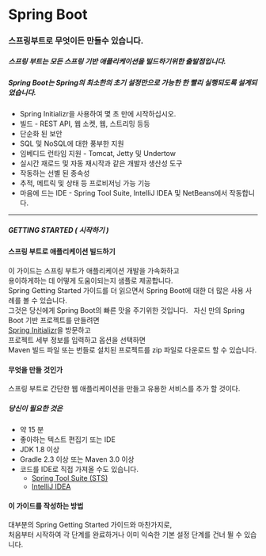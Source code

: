 # Spring Boot

### 스프링부트로 무엇이든 만들수 있습니다.

##### 스프링 부트는 모든 스프링 기반 애플리케이션을 빌드하기위한 출발점입니다.
##### Spring Boot는 Spring의 최소한의 초기 설정만으로 가능한 한 빨리 실행되도록 설계되었습니다.

- Spring Initializr을 사용하여 몇 초 만에 시작하십시오.
- 빌드 - REST API, 웹 소켓, 웹, 스트리밍 등등
- 단순화 된 보안
- SQL 및 NoSQL에 대한 풍부한 지원
- 임베디드 런타임 지원 - Tomcat, Jetty 및 Undertow
- 실시간 재로드 및 자동 재시작과 같은 개발자 생산성 도구
- 작동하는 선별 된 종속성
- 추적, 메트릭 및 상태 등 프로비저닝 가능 기능
- 마음에 드는 IDE - Spring Tool Suite, IntelliJ IDEA 및 NetBeans에서 작동합니다.

---
##### GETTING STARTED ( 시작하기 )

#### 스프링 부트로 애플리케이션 빌드하기
이 가이드는 스프링 부트가 애플리케이션 개발을 가속화하고   
용이하게하는 데 어떻게 도움이되는지 샘플로 제공합니다.  
Spring Getting Started 가이드를 더 읽으면서 Spring Boot에 대한 더 많은 사용 사례를 볼 수 있습니다.  
그것은 당신에게 Spring Boot의 빠른 맛을 주기위한 것입니다.  
자신 만의 Spring Boot 기반 프로젝트를 만들려면  
[Spring Initializr](https://start.spring.io/)을 방문하고  
프로젝트 세부 정보를 입력하고 옵션을 선택하면  
Maven 빌드 파일 또는 번들로 설치된 프로젝트를 zip 파일로 다운로드 할 수 있습니다.  

#### 무엇을 만들 것인가
스프링 부트로 간단한 웹 애플리케이션을 만들고 유용한 서비스를 추가 할 것이다.

##### 당신이 필요한 것은
- 약 15 분  
- 좋아하는 텍스트 편집기 또는 IDE  
- JDK 1.8 이상
- Gradle 2.3 이상 또는 Maven 3.0 이상
- 코드를 IDE로 직접 가져올 수도 있습니다.
  - [Spring Tool Suite (STS)](https://spring.io/guides/gs/sts/)
  - [IntelliJ IDEA](https://spring.io/guides/gs/intellij-idea/)

#### 이 가이드를 작성하는 방법
대부분의 Spring Getting Started 가이드와 마찬가지로,  
처음부터 시작하여 각 단계를 완료하거나 이미 익숙한 기본 설정 단계를 건너 뛸 수 있습니다.  




